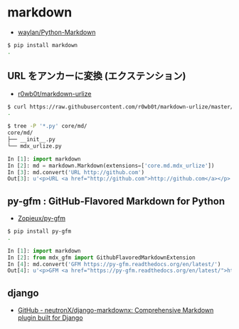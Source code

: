 # markdown

- [waylan/Python-Markdown](https://github.com/waylan/Python-Markdown)

~~~bash
$ pip install markdown
.
~~~

## URL をアンカーに変換 (エクステンション)

- [r0wb0t/markdown-urlize](https://github.com/r0wb0t/markdown-urlize)

~~~bash
$ curl https://raw.githubusercontent.com/r0wb0t/markdown-urlize/master/mdx_urlize.py -o core/md/mdx_urlize.py
.
~~~

~~~bash
$ tree -P '*.py' core/md/
core/md/
├── __init__.py
└── mdx_urlize.py
~~~

~~~python
In [1]: import markdown
In [2]: md = markdown.Markdown(extensions=['core.md.mdx_urlize'])
In [3]: md.convert('URL http://github.com')
Out[3]: u'<p>URL <a href="http://github.com">http://github.com</a></p>'

~~~

## py-gfm : GitHub-Flavored Markdown for Python

- [Zopieux/py-gfm](https://github.com/Zopieux/py-gfm)

~~~bash
$ pip install py-gfm
.
~~~

~~~python
In [1]: import markdown
In [2]: from mdx_gfm import GithubFlavoredMarkdownExtension
In [4]: md.convert('GFM https://py-gfm.readthedocs.org/en/latest/')
Out[4]: u'<p>GFM <a href="https://py-gfm.readthedocs.org/en/latest/">https://py-gfm.readthedocs.org/en/latest/</a></p>'
~~~

## django

- [GitHub - neutronX/django-markdownx: Comprehensive Markdown plugin built for Django](https://github.com/neutronX/django-markdownx)
